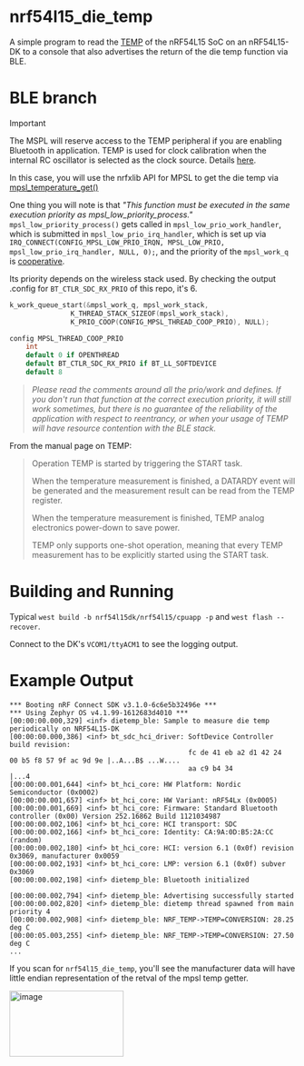 # nrf54l15_die_temp
A simple program to read the [TEMP](https://docs.nordicsemi.com/bundle/ps_nrf54L15/page/temp.html) of the nRF54L15 SoC on an nRF54L15-DK to a console that also advertises the return of the die temp function via BLE.

# BLE branch
> [!IMPORTANT]
>The MSPL will reserve access to the TEMP peripheral if you are enabling Bluetooth in application. TEMP is used for clock calibration when the internal RC oscillator is selected as the clock source. Details [here](https://docs.nordicsemi.com/bundle/ncs-latest/page/zephyr/connectivity/bluetooth/bluetooth-ctlr-arch.html#nordic_semiconductor).
> 
> In this case, you will use the nrfxlib API for MPSL to get the die temp via [mpsl_temperature_get()](https://docs.nordicsemi.com/bundle/nrfxlib-apis-latest/page/group_mpsl_temp_ga0be40956c96a226af1083a476fe57148.html#ga0be40956c96a226af1083a476fe57148)
> 
> One thing you will note is that *"This function must be executed in the same execution priority as mpsl_low_priority_process."*
> `mpsl_low_priority_process()` 
> gets called in `mpsl_low_prio_work_handler`, 
> which is submitted in `mpsl_low_prio_irq_handler`, 
> which is set up via `IRQ_CONNECT(CONFIG_MPSL_LOW_PRIO_IRQN, MPSL_LOW_PRIO, mpsl_low_prio_irq_handler, NULL, 0);`, 
> and the priority of the `mpsl_work_q` is [cooperative](https://github.com/nrfconnect/sdk-nrf/blob/b05ea3c420806aaad7af43535766c4130f8e459c/subsys/mpsl/init/mpsl_init.c#L503-L505). 
> 
> Its priority depends on the wireless stack used. By checking the output .config for `BT_CTLR_SDC_RX_PRIO` of this repo, it's 6.

```c
k_work_queue_start(&mpsl_work_q, mpsl_work_stack,
			   K_THREAD_STACK_SIZEOF(mpsl_work_stack),
			   K_PRIO_COOP(CONFIG_MPSL_THREAD_COOP_PRIO), NULL);

config MPSL_THREAD_COOP_PRIO
	int
	default 0 if OPENTHREAD
	default BT_CTLR_SDC_RX_PRIO if BT_LL_SOFTDEVICE
	default 8
```
>
> _Please read the comments around all the prio/work and defines. If you don't run that function at the correct execution priority, it will still work sometimes, but there is no guarantee of the reliability of the application with respect to reentrancy, or when your usage of TEMP will have resource contention with the BLE stack._

From the manual page on TEMP:
> Operation
> TEMP is started by triggering the START task.
>
> When the temperature measurement is finished, a DATARDY event will be generated and the measurement result can be read from the TEMP register.
>
> When the temperature measurement is finished, TEMP analog electronics power-down to save power.
>
> TEMP only supports one-shot operation, meaning that every TEMP measurement has to be explicitly started using the START task.

# Building and Running
Typical `west build -b nrf54l15dk/nrf54l15/cpuapp -p` and `west flash --recover`.

Connect to the DK's `VCOM1/ttyACM1` to see the logging output.

# Example Output
```
*** Booting nRF Connect SDK v3.1.0-6c6e5b32496e ***
*** Using Zephyr OS v4.1.99-1612683d4010 ***
[00:00:00.000,329] <inf> dietemp_ble: Sample to measure die temp periodically on NRF54L15-DK
[00:00:00.000,386] <inf> bt_sdc_hci_driver: SoftDevice Controller build revision: 
                                            fc de 41 eb a2 d1 42 24  00 b5 f8 57 9f ac 9d 9e |..A...B$ ...W....
                                            aa c9 b4 34                                      |...4             
[00:00:00.001,644] <inf> bt_hci_core: HW Platform: Nordic Semiconductor (0x0002)
[00:00:00.001,657] <inf> bt_hci_core: HW Variant: nRF54Lx (0x0005)
[00:00:00.001,669] <inf> bt_hci_core: Firmware: Standard Bluetooth controller (0x00) Version 252.16862 Build 1121034987
[00:00:00.002,106] <inf> bt_hci_core: HCI transport: SDC
[00:00:00.002,166] <inf> bt_hci_core: Identity: CA:9A:0D:B5:2A:CC (random)
[00:00:00.002,180] <inf> bt_hci_core: HCI: version 6.1 (0x0f) revision 0x3069, manufacturer 0x0059
[00:00:00.002,193] <inf> bt_hci_core: LMP: version 6.1 (0x0f) subver 0x3069
[00:00:00.002,198] <inf> dietemp_ble: Bluetooth initialized

[00:00:00.002,794] <inf> dietemp_ble: Advertising successfully started
[00:00:00.002,820] <inf> dietemp_ble: dietemp thread spawned from main priority 4
[00:00:00.002,908] <inf> dietemp_ble: NRF_TEMP->TEMP=CONVERSION: 28.25 deg C
[00:00:05.003,255] <inf> dietemp_ble: NRF_TEMP->TEMP=CONVERSION: 27.50 deg C
...
```

If you scan for `nrf54l15_die_temp`, you'll see the manufacturer data will have little endian representation of the retval of the mpsl temp getter.

<img width="201" height="116" alt="image" src="https://github.com/user-attachments/assets/2df04b4d-ee0c-4d6a-8791-22bc72502ff6" />

